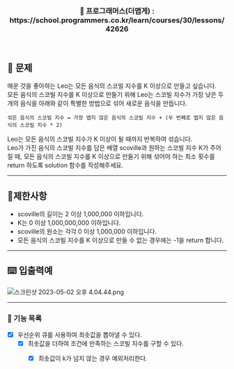 <h3 align="center"> 
    📢 프로그래머스(더맵게) : https://school.programmers.co.kr/learn/courses/30/lessons/42626
</h3>

<br>

## 🚀 문제
매운 것을 좋아하는 Leo는 모든 음식의 스코빌 지수를 K 이상으로 만들고 싶습니다.  
모든 음식의 스코빌 지수를 K 이상으로 만들기 위해 Leo는 스코빌 지수가 가장 낮은 두 개의 음식을 아래와 같이 특별한 방법으로 섞어 새로운 음식을 만듭니다.  
```
섞은 음식의 스코빌 지수 = 가장 맵지 않은 음식의 스코빌 지수 + (두 번째로 맵지 않은 음식의 스코빌 지수 * 2)  
```

Leo는 모든 음식의 스코빌 지수가 K 이상이 될 때까지 반복하여 섞습니다.  
Leo가 가진 음식의 스코빌 지수를 담은 배열 scoville과 원하는 스코빌 지수 K가 주어질 때, 모든 음식의 스코빌 지수를 K 이상으로 만들기 위해 섞어야 하는 최소 횟수를 return 하도록 solution 함수를 작성해주세요.  

---
## 🚦제한사항
- scoville의 길이는 2 이상 1,000,000 이하입니다.
- K는 0 이상 1,000,000,000 이하입니다.
- scoville의 원소는 각각 0 이상 1,000,000 이하입니다.
- 모든 음식의 스코빌 지수를 K 이상으로 만들 수 없는 경우에는 -1을 return 합니다.

---

## ⌨️ 입출력예
![스크린샷 2023-05-02 오후 4.04.44.png](..%2F..%2F..%2F..%2F..%2F..%2F..%2F..%2F..%2F..%2Fvar%2Ffolders%2F33%2Fy_j6d8z90kx07xjm3k3q4lmw0000gn%2FT%2FTemporaryItems%2FNSIRD_screencaptureui_ktPewX%2F%EC%8A%A4%ED%81%AC%EB%A6%B0%EC%83%B7%202023-05-02%20%EC%98%A4%ED%9B%84%204.04.44.png)

---

### 📜 기능 목록
- [x] 우선순위 큐를 사용하여 최솟값을 뽑아낼 수 있다.
  - [x] 최솟값을 더하여 조건에 만족하는 스코빌 지수를 구할 수 있다.
    - [x] 최솟값이 k가 넘지 않는 경우 예외처리한다.


